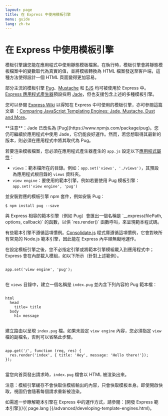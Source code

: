 ```yaml
---
layout: page
title: 在 Express 中使用模板引擎
menu: guide
lang: zh-tw
---
```


# 在 Express 中使用模板引擎

模板引擎讓您能在應用程式中使用靜態模板檔案。在執行時，模板引擎會將靜態模板檔案中的變數取代為真實的值，並將模板轉換為 HTML 檔案發送至客戶端，這種方法使得設計一個 HTML 頁面變得更加容易。

部分主流的模板引擎 [Pug](https://pugjs.org/api/getting-started.html)、[Mustache](https://www.npmjs.com/package/mustache) 和 [EJS](https://www.npmjs.com/package/ejs) 均可被使用於 Express 中。[Express 應用程式產生器](http://expressjs.com/en/starter/generator.html)預設採用 [Jade](https://www.npmjs.com/package/jade)，但也支援包含上述的多種模板引擎。

您可以參閱 [Express Wiki](https://github.com/expressjs/express/wiki#template-engines) 以得知在 Express 中可使用的模板引擎，亦可參閱這篇文章
：[Comparing JavaScript Templating Engines: Jade, Mustache, Dust and More](https://strongloop.com/strongblog/compare-javascript-templates-jade-mustache-dust/)。

<div class="doc-box doc-notice" markdown="1">
**注意**：Jade 已改名為 [Pug](https://www.npmjs.com/package/pug)。您仍可繼續於應用程式中使用 Jade，它仍能良好運作。然而，若您想取得其最新的版本，則必須在應用程式中將其取代為 Pug。
</div>

若要渲染模板檔案，您必須在應用程式產生器產生的 `app.js` 設定以下[應用程式屬性](http://expressjs.com/en/4x/api.html#app.set)：

- `views`：範本檔所在的目錄。例如：`app.set('views', './views')`，其預設為應用程式根目錄的 `views` 資料夾。
- `view engine`：要使用的範本引擎，例如若要使用 Pug 模板引擎：`app.set('view engine', 'pug')`

並安裝對應的模板引擎 npm 套件，例如安裝 Pug：

```console
$ npm install pug --save
```

<div class="doc-box doc-notice" markdown="1">
與 Express 相容的範本引擎（例如 Pug）會匯出一個名稱是 `__express(filePath, options, callback)` 的函數，以供 `res.render()` 函數呼叫，來呈現範本程式碼。

有些範本引擎不遵循這項慣例。[Consolidate.js](https://www.npmjs.org/package/consolidate) 程式庫遵循這項慣例，它會對映所有常見的 Node.js 範本引擎，因此能在 Express 內平順無礙地運作。

</div>

在設定模板引擎之後，您不必指定引擎或將範本引擎模組載入到應用程式中；Express 會在內部載入模組，如以下所示（針對上述範例）。

<pre>
<code class="language-javascript" translate="no">
app.set('view engine', 'pug');
</code>
</pre>

在 `views` 目錄中，建立一個名稱是 `index.pug` 並內含下列內容的 Pug 範本檔：

<pre>
<code class="language-javascript" translate="no">
html
  head
    title= title
  body
    h1= message
</code>
</pre>

建立路由以呈現 `index.pug` 檔。如果未設定 `view engine` 內容，您必須指定 `view` 檔的副檔名，否則可以省略此步驟。

<pre>
<code class="language-javascript" translate="no">
app.get('/', function (req, res) {
  res.render('index', { title: 'Hey', message: 'Hello there!'});
});
</code>
</pre>

當您向首頁發出請求時，`index.pug` 檔會以 HTML 被渲染出來。

注意：模板引擎緩存不會快取住模板輸出的內容，只會快取模板本身。即使開啟快取，視圖仍會隨著每個請求重新被渲染。

如需進一步瞭解範本引擎在 Express 中的運作方式，請參閱：[開發 Express 範本引擎](/{{ page.lang }}/advanced/developing-template-engines.html)。
